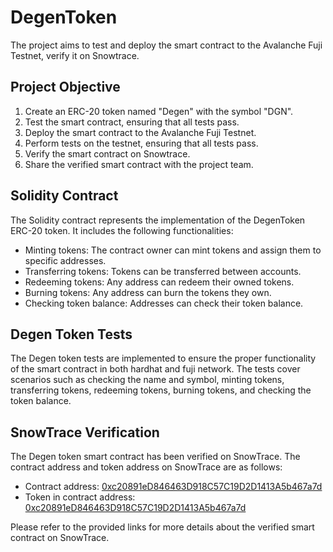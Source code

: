 # DegenToken

The project aims to test and deploy the smart contract to the Avalanche Fuji Testnet, verify it on Snowtrace.

## Project Objective

1. Create an ERC-20 token named "Degen" with the symbol "DGN".
2. Test the smart contract, ensuring that all tests pass.
3. Deploy the smart contract to the Avalanche Fuji Testnet.
4. Perform tests on the testnet, ensuring that all tests pass.
5. Verify the smart contract on Snowtrace.
6. Share the verified smart contract with the project team.

## Solidity Contract

The Solidity contract represents the implementation of the DegenToken ERC-20 token. It includes the following functionalities:

- Minting tokens: The contract owner can mint tokens and assign them to specific addresses.
- Transferring tokens: Tokens can be transferred between accounts.
- Redeeming tokens: Any address can redeem their owned tokens.
- Burning tokens: Any address can burn the tokens they own.
- Checking token balance: Addresses can check their token balance.

## Degen Token Tests

The Degen token tests are implemented to ensure the proper functionality of the smart contract in both hardhat and fuji network. The tests cover scenarios such as checking the name and symbol, minting tokens, transferring tokens, redeeming tokens, burning tokens, and checking the token balance.


## SnowTrace Verification

The Degen token smart contract has been verified on SnowTrace. The contract address and token address on SnowTrace are as follows:

- Contract address: [0xc20891eD846463D918C57C19D2D1413A5b467a7d](https://testnet.snowtrace.io/address/0xc20891ed846463d918c57c19d2d1413a5b467a7d)
- Token in contract address: [0xc20891eD846463D918C57C19D2D1413A5b467a7d](https://testnet.snowtrace.io/token/0xc20891ed846463d918c57c19d2d1413a5b467a7d)

Please refer to the provided links for more details about the verified smart contract on SnowTrace.

